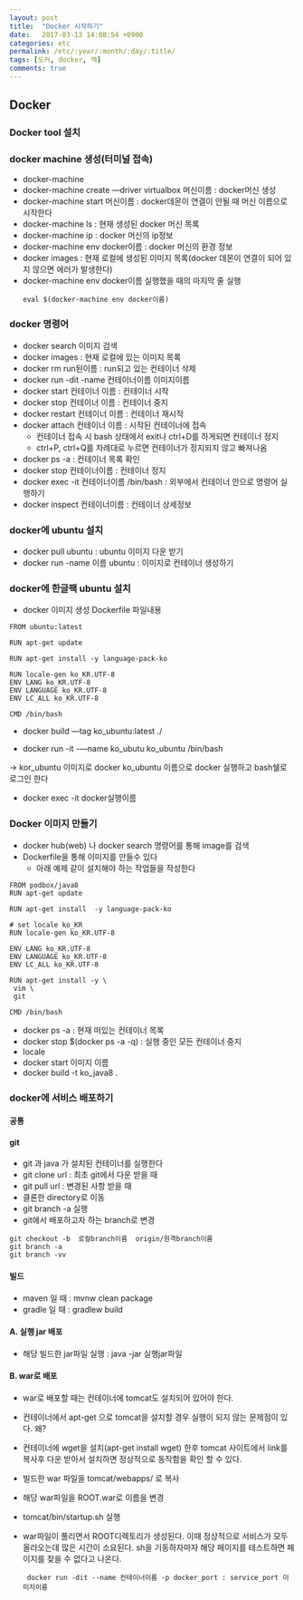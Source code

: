 ```yaml
---
layout: post
title:  "Docker 시작하기"
date:   2017-03-13 14:08:54 +0900
categories: etc
permalink: /etc/:year/:month/:day/:title/
tags: [도커, docker, 맥]
comments: true
---
```

## Docker

### Docker tool 설치
### docker machine 생성(터미널 접속)
- docker-machine
- docker-machine create —driver virtualbox 머신이름 : docker머신 생성
- docker-machine start 머신이름 : docker데몬이 연결이 안될 때 머신 이름으로 시작한다
- docker-machine ls : 현재 생성된 docker 머신 목록
- docker-machine ip : docker 머신의 ip정보
- docker-machine env docker이름 : docker 머신의 환경 정보
- docker images : 현재 로컬에 생성된 이미지 목록(docker 데몬이 연결이 되어 있지 않으면 에러가 발생한다)
- docker-machine env docker이름 실행했을 때의 마지막 줄 실행
	```
  eval $(docker-machine env docker이름)
  ```

### docker 명령어
- docker search 이미지 검색
- docker images : 현재 로컬에 있는 이미지 목록
- docker rm run된이름 : run되고 있는 컨테이너 삭제
- docker run -dit -name 컨테이너이름 이미지이름
- docker start 컨테이너 이름 : 컨테이너 시작
- docker stop 컨테이너 이름 : 컨테이너 중지
- docker restart 컨테이너 이름 : 컨테이너 재시작
- docker attach 컨테이너 이름 : 시작된 컨테이너에 접속
  - 컨테이너 접속 시 bash 상태에서 exit나 ctrl+D를 하게되면 컨테이너 정지
  - ctrl+P, ctrl+Q를 차례대로 누르면 컨테이너가 정지되지 않고 빠져나옴
- docker ps -a : 컨테이너 목록 확인
- docker stop 컨테이너이름 : 컨테이너 정지
- docker exec -it 컨테이너이름 /bin/bash : 외부에서 컨테이너 안으로 명령어 실행하기
- docker inspect 컨테이너이름 : 컨테이너 상세정보

### docker에 ubuntu 설치
- docker pull ubuntu : ubuntu 이미지 다운 받기
- docker run -name 이름 ubuntu : 이미지로 컨테이너 생성하기

### docker에 한글팩 ubuntu 설치
- docker 이미지 생성 Dockerfile 파일내용

```
FROM ubuntu:latest

RUN apt-get update

RUN apt-get install -y language-pack-ko

RUN locale-gen ko_KR.UTF-8
ENV LANG ko_KR.UTF-8
ENV LANGUAGE ko_KR.UTF-8
ENV LC_ALL ko_KR.UTF-8

CMD /bin/bash
```

- docker build —tag ko\_ubuntu:latest ./

- docker run -it  -—name ko\_ubutu ko\_ubuntu /bin/bash

 -> kor\_ubuntu 이미지로 docker  ko\_ubuntu 이름으로 docker 실행하고 bash쉘로 로그인 한다

- docker exec -it docker실행이름

### Docker 이미지 만들기

- docker hub(web) 나 docker search 명령어를 통해 image를 검색
- Dockerfile을 통해 이미지를 만들수 있다
  - 아래 예제 같이 설치해야 하는 작업들을 작성한다

```
FROM podbox/java8
RUN apt-get update

RUN apt-get install  -y language-pack-ko

# set locale ko_KR
RUN locale-gen ko_KR.UTF-8

ENV LANG ko_KR.UTF-8
ENV LANGUAGE ko_KR.UTF-8
ENV LC_ALL ko_KR.UTF-8

RUN apt-get install -y \
 vim \
 git

CMD /bin/bash
```
- docker ps -a : 현재 떠있는 컨테이너 목록
- docker stop $(docker ps -a -q) : 실행 중인 모든 컨테이너 중지
- locale
- docker start 이미지 이름
- docker build -t ko_java8 .

### docker에 서비스 배포하기
#### 공통
#### git
- git 과 java 가 설치된 컨테이너를 실행한다
- git clone url : 최초 git에서 다운 받을 때
- git pull url : 변경된 사항 받을 때
- 클론한 directory로 이동
- git branch -a 실행
- git에서 배포하고자 하는 branch로 변경
```
git checkout -b  로컬branch이름  origin/원격branch이름
git branch -a
git branch -vv
```

#### 빌드
- maven 일 때 : mvnw clean package
- gradle 일 때 : gradlew build

#### A. 실행 jar 배포
- 해당 빌드한 jar파일 실행 : java -jar 실행jar파일

#### B. war로 배포
- war로 배포할 때는 컨테이너에 tomcat도 설치되어 있어야 한다.
- 컨테이너에서 apt-get 으로 tomcat을 설치할 경우 실행이 되지 않는 문제점이 있다. 왜?
- 컨테이너에 wget을 설치(apt-get install wget) 한후 tomcat 사이트에서 link를 복사후 다운 받아서 설치하면 정상적으로 동작함을 확인 할 수 있다.
- 빌드한 war 파일을 tomcat/webapps/ 로 복사
- 해당 war파일을 ROOT.war로 이름을 변경
- tomcat/bin/startup.sh 실행
- war파일이 풀리면서 ROOT디렉토리가 생성된다. 이때 정상적으로 서비스가 모두 올라오는데 많은 시간이 소요된다. sh을 기동하자마자 해당 페이지를 테스트하면 페이지를 찾을 수 없다고 나온다.

	```
	 docker run -dit --name 컨테이너이름 -p docker_port : service_port 이미지이름
	```
